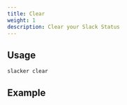 ```yaml
---
title: Clear
weight: 1
description: Clear your Slack Status
---
```


## Usage

```bash
slacker clear
```

## Example
